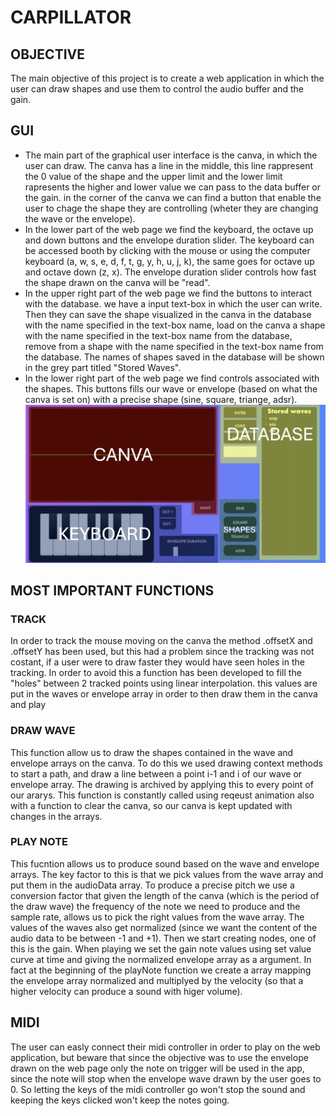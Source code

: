 # CARPILLATOR
## OBJECTIVE
The main objective of this project is to create a web application in which the user can draw shapes and use them to control the audio buffer and the gain.

## GUI
- The main part of the graphical user interface is the canva, in which the user can draw. The canva has a line in the middle, this line rappresent the 0 value of the shape and the upper limit and the lower limit rapresents the higher and lower value we can pass to the data buffer or the gain.
in the corner of the canva we can find a button that enable the user to chage the shape they are controlling (wheter they are changing the wave or the envelope).
- In the lower part of the web page we find the keyboard, the octave up and down buttons and the envelope duration slider. The keyboard can be accessed booth by clicking with the mouse or using the computer keyboard (a, w, s, e, d, f, t, g, y, h, u, j, k), the same goes for octave up and octave down (z, x). The envelope duration slider controls how fast the shape drawn on the canva will be "read". 
- In the upper right part of the web page we find the buttons to interact with the database. we have a input text-box in which the user can write. Then they can save the shape visualized in the canva in the database with the name specified in the text-box name, load on the canva a shape with the name specified in the text-box name from the database, remove from a shape with the name specified in the text-box name from the database.
The names of shapes saved in the database will be shown in the grey part titled "Stored Waves".
- In the lower right part of the web page we find controls associated with the shapes. This buttons fills our wave or envelope (based on what the canva is set on) with a precise shape (sine, square, triange, adsr).
![Alt text](https://github.com/dbaschi/mynewrepo/blob/main/1.png)
## MOST IMPORTANT FUNCTIONS
### TRACK
In order to track the mouse moving on the canva the method .offsetX and .offsetY has been used, but this had a problem since the tracking was not costant, if a user were to draw faster they would have seen holes in the tracking. In order to avoid this a function has been developed to fill the "holes" between 2 tracked points using linear interpolation. this values are put in the waves or envelope array in order to then draw them in the canva and play
### DRAW WAVE
This function allow us to draw the shapes contained in the wave and envelope arrays on the canva. To do this we used drawing context methods to start a path, and draw a line between a point i-1 and i of our wave or envelope array. The drawing is archived by applying this to every point of our ararys.
This function is constantly called using reqeust animation also with a function to clear the canva, so our canva is kept updated with changes in the arrays.
### PLAY NOTE
This fucntion allows us to produce sound based on the wave and envelope arrays. The key factor to this is that we pick values from the wave array and put them in the audioData array. To produce a precise pitch we use a conversion factor that given the length of the canva (which is the period of the draw wave) the frequency of the note we need to produce and the sample rate, allows us to pick the right values from the wave array. The values of the waves also get normalized (since we want the content of the audio data to be between -1 and +1).
Then we start creating nodes, one of this is the gain. When playing we set the gain note values using set value curve at time and giving the normalized envelope array as a argument. In fact at the beginning of the playNote function we create a array mapping the envelope array normalized and multiplyed by the velocity (so that a higher velocity can produce a sound with higer volume).

## MIDI 
The user can easly connect their midi controller in order to play on the web application, but beware that since the objective was to use the envelope drawn on the web page only the note on trigger will be used in the app, since the note will stop when the envelope wave drawn by the user goes to 0. So letting the keys of the midi controller go won't stop the sound and keeping the keys clicked won't keep the notes going.
